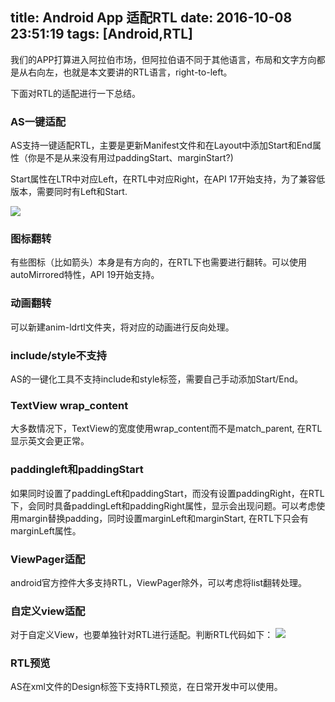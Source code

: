 title: Android App 适配RTL
date: 2016-10-08 23:51:19
tags: [Android,RTL]
---

我们的APP打算进入阿拉伯市场，但阿拉伯语不同于其他语言，布局和文字方向都是从右向左，也就是本文要讲的RTL语言，right-to-left。

下面对RTL的适配进行一下总结。

### AS一键适配

AS支持一键适配RTL，主要是更新Manifest文件和在Layout中添加Start和End属性（你是不是从来没有用过paddingStart、marginStart?)

Start属性在LTR中对应Left，在RTL中对应Right，在API 17开始支持，为了兼容低版本，需要同时有Left和Start. 

![](http://mmbiz.qpic.cn/mmbiz_png/Nb5MFRT1ibkcJkVwkIibfWXEJK8RTMGzpu2N4c5oric3jibmX0cuumQaayl6CDq2IE2ibXx5JTSSaCYLw3cESuakoicw/640?wx_fmt=png&tp=webp&wxfrom=5&wx_lazy=1)

### 图标翻转

有些图标（比如箭头）本身是有方向的，在RTL下也需要进行翻转。可以使用autoMirrored特性，API 19开始支持。

### 动画翻转

可以新建anim-ldrtl文件夹，将对应的动画进行反向处理。

### include/style不支持

AS的一键化工具不支持include和style标签，需要自己手动添加Start/End。

### TextView wrap_content

大多数情况下，TextView的宽度使用wrap_content而不是match_parent, 在RTL显示英文会更正常。

### paddingleft和paddingStart

如果同时设置了paddingLeft和paddingStart，而没有设置paddingRight，在RTL下，会同时具备paddingLeft和paddingRight属性，显示会出现问题。可以考虑使用margin替换padding，同时设置marginLeft和marginStart, 在RTL下只会有marginLeft属性。

### ViewPager适配

android官方控件大多支持RTL，ViewPager除外，可以考虑将list翻转处理。

### 自定义view适配

对于自定义View，也要单独针对RTL进行适配。判断RTL代码如下： 
![](http://mmbiz.qpic.cn/mmbiz_png/Nb5MFRT1ibkcJkVwkIibfWXEJK8RTMGzpu09MWLyYibxCX8tfs2HoibBZwHIat7zOJHGN3xP2iatKRkWiavd32rE3qTw/640?wx_fmt=png&tp=webp&wxfrom=5&wx_lazy=1)

### RTL预览

AS在xml文件的Design标签下支持RTL预览，在日常开发中可以使用。